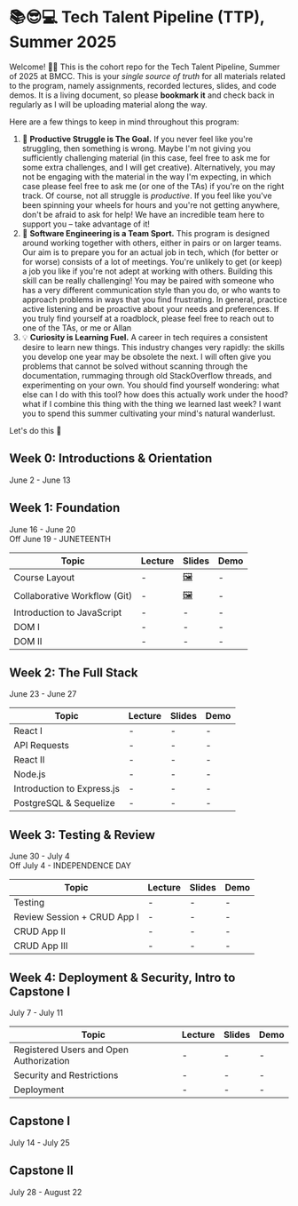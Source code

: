 # 📚😎💻 **Tech Talent Pipeline (TTP), Summer 2025**

Welcome! 👋🏻 This is the cohort repo for the Tech Talent Pipeline, Summer of 2025 at BMCC. This is your _single source of truth_ for all
materials related to the program, namely assignments, recorded lectures, slides, and code demos. It is a living document, so please
**bookmark it** and check back in regularly as I will be uploading material along the way.

Here are a few things to keep in mind throughout this program:

1. 🎯 **Productive Struggle is The Goal.** If you never feel like you're struggling, then something is wrong. Maybe I'm not giving you sufficiently challenging material (in this case, feel free to ask me for some extra challenges, and I will get creative). Alternatively, you may not be engaging with the material in the way I'm expecting, in which case please feel free to ask me (or one of the TAs) if you're on the right track. Of course, not all struggle is _productive_. If you feel like you've been spinning your wheels for hours and you're not getting anywhere, don't be afraid to ask for help! We have an incredible team here to support you – take advantage of it!
2. 🤝 **Software Engineering is a Team Sport.** This program is designed around working together with others, either in pairs or on larger teams. Our aim is to prepare you for an actual job in tech, which (for better or for worse) consists of a lot of meetings. You're unlikely to get (or keep) a job you like if you're not adept at working with others. Building this skill can be really challenging! You may be paired with someone who has a very different communication style than you do, or who wants to approach problems in ways that you find frustrating. In general, practice active listening and be proactive about your needs and preferences. If you truly find yourself at a roadblock, please feel free to reach out to one of the TAs, or me or Allan
3. 💡 **Curiosity is Learning Fuel.** A career in tech requires a consistent desire to learn new things. This industry changes very rapidly: the skills you develop one year may be obsolete the next. I will often give you problems that cannot be solved without scanning through the documentation, rummaging through old StackOverflow threads, and experimenting on your own. You should find yourself wondering: what else can I do with this tool? how does this actually work under the hood? what if I combine this thing with the thing we learned last week? I want you to spend this summer cultivating your mind's natural wanderlust.

Let's do this 🚀

## Week 0: Introductions & Orientation

June 2 - June 13

## Week 1: Foundation

June 16 - June 20
</br>
Off June 19 - JUNETEENTH

| Topic                        | Lecture | Slides                     | Demo |
| ---------------------------- | ------- | -------------------------- | ---- |
| Course Layout                | -       | [🖼️][course-layout-slides] | -    |
| Collaborative Workflow (Git) | -       | [🖼️][collab-lec-slides]    | -    |
| Introduction to JavaScript   | -       | -                          | -    |
| DOM I                        | -       | -                          | -    |
| DOM II                       | -       | -                          | -    |

[//]: # " Paste in table above >> [📺][collab-lec] "
[collab-lec]: #link-to-lecture
[course-layout-slides]: ./slides/00%20-%20Introductions%20and%20Course%20Layout.pdf
[//]: # " Paste in table above >> [🖼️][collab-lec-slides] "
[collab-lec-slides]: [https://github.com/user-attachments/files/20760708/02.-.Git.Workflows.GitHub.and.More.Git.2025.pdf]


## Week 2: The Full Stack

June 23 - June 27

| Topic                      | Lecture | Slides | Demo |
| -------------------------- | ------- | ------ | ---- |
| React I                    | -       | -      | -    |
| API Requests               | -       | -      | -    |
| React II                   | -       | -      | -    |
| Node.js                    | -       | -      | -    |
| Introduction to Express.js | -       | -      | -    |
| PostgreSQL & Sequelize     | -       | -      | -    |

## Week 3: Testing & Review

June 30 - July 4
</br>
Off July 4 - INDEPENDENCE DAY

| Topic                       | Lecture | Slides | Demo |
| --------------------------- | ------- | ------ | ---- |
| Testing                     | -       | -      | -    |
| Review Session + CRUD App I | -       | -      | -    |
| CRUD App II                 | -       | -      | -    |
| CRUD App III                | -       | -      | -    |

## Week 4: Deployment & Security, Intro to Capstone I

July 7 - July 11

| Topic                                   | Lecture | Slides | Demo |
| --------------------------------------- | ------- | ------ | ---- |
| Registered Users and Open Authorization | -       | -      | -    |
| Security and Restrictions               | -       | -      | -    |
| Deployment                              | -       | -      | -    |

## Capstone I

July 14 - July 25

## Capstone II

July 28 - August 22
